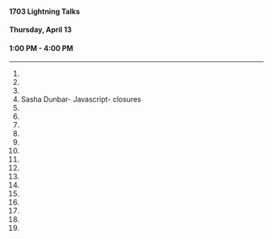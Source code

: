 #### 1703 Lightning Talks
#### Thursday, April 13
#### 1:00 PM - 4:00 PM

-----------------------------------------

1.
2.
3.
4. Sasha Dunbar- Javascript- closures
5.
6.
7.
8.
9.
11.
12.
13.
14.
15.
16.
17.
18.
19.
20.

